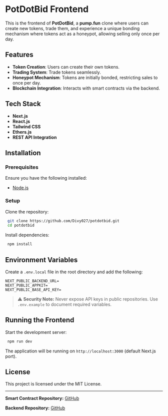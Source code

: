 # PotDotBid Frontend

This is the frontend of **PotDotBid**, a **pump.fun** clone where users can create new tokens, trade them, and experience a unique bonding mechanism where tokens act as a honeypot, allowing selling only once per day.

## Features
- **Token Creation**: Users can create their own tokens.
- **Trading System**: Trade tokens seamlessly.
- **Honeypot Mechanism**: Tokens are initially bonded, restricting sales to once per day.
- **Blockchain Integration**: Interacts with smart contracts via the backend.

## Tech Stack
- **Next.js**
- **React.js**
- **Tailwind CSS**
- **Ethers.js**
- **REST API Integration**

## Installation

### Prerequisites
Ensure you have the following installed:
- [Node.js](https://nodejs.org/)

### Setup
Clone the repository:
```sh
 git clone https://github.com/Divy027/potdotbid.git
 cd potdotbid
```

Install dependencies:
```sh
 npm install
```

## Environment Variables
Create a `.env.local` file in the root directory and add the following:

```env
NEXT_PUBLIC_BACKEND_URL=
NEXT_PUBLIC_APPKIT=
NEXT_PUBLIC_BASE_API_KEY=
```

> ⚠️ **Security Note:** Never expose API keys in public repositories. Use `.env.example` to document required variables.

## Running the Frontend
Start the development server:
```sh
 npm run dev
```

The application will be running on `http://localhost:3000` (default Next.js port).

## License
This project is licensed under the MIT License.

---

**Smart Contract Repository:** [GitHub](https://github.com/Divy027/potdotbid-contracts)

**Backend Repository:** [GitHub](https://github.com/Divy027/potdotbid-BE)





